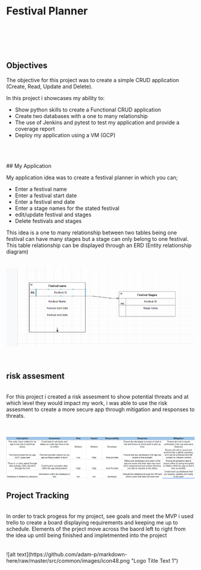 # Festival Planner

<br>
<br>
<br>
<br>

## Objectives

The objective for this project was to create a simple CRUD application (Create, Read, Update and Delete).

In this project i showcases my ability to:

- Show python skills to create a Functional CRUD application
- Create two databases with a one to many relationship
 - The use of Jenkins and pytest to test my application and provide a coverage report
 - Deploy my application using a VM (GCP)
<br>
<br>
<br>
## My Application

My application idea was to create a festival planner in which you can; 

- Enter a festival name
- Enter a festival start date
- Enter a festival end date
- Enter a stage names for the stated festival
- edit/update festival and stages
- Delete festivals and stages

This idea is a one to many relationship between two tables being one festival can have many stages but a stage can only belong to one festival. This table relationship can be displayed through an ERD (Entity relationship diagram)
<br>
<br>
<br>
![screenshot](Capture%20ERD.PNG)
<br>
<br>
<br>
## risk assesment
<br>
For this project i created a risk assesment to show potential threats and at which level they would impact my work, i was able to use the risk assesment to create a more secure app through mitigation and responses to threats.
<br>
<br>
<br>

![screenshot](Risk%20assesment%202.PNG)

## Project Tracking
<br>
In order to track progess for my project, see goals and meet the MVP i used trello to create a board displaying requirements and keeping me up to schedule. Elements of the prject move across the baord left to right from the idea up until being finished and impletmented into the project
<br>
<br>
<br>
![alt text](https://github.com/adam-p/markdown-here/raw/master/src/common/images/icon48.png "Logo Title Text 1")

